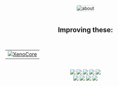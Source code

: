 <div align="center">
  <img align="center" src="./imgs/gifdefinitivo.gif" alt="about" style="border: 1px solid #d1d5da; border-radius: 5px;"/>
</div>
<br>
<h2 align="center">Improving these:</h2>
<br>
<table align="center">
  <tr>
    <td>
      <a href="https://github.com/akhos09/XenoCore.git">
        <img src="https://github-readme-stats.vercel.app/api/pin/?username=akhos09&repo=XenoCore&theme=gruvbox" alt="XenoCore" />
      </a>
    </td>
  </tr>
</table>

<br>
<div align="center">
  <img src="https://img.shields.io/badge/vagrant-%231563FF.svg?style=for-the-badge&logo=vagrant&logoColor=white" />
  <img src="https://img.shields.io/badge/docker-%231563FF.svg?style=for-the-badge&logo=docker&logoColor=white" />
  <img src="https://img.shields.io/badge/python-3670A0?style=for-the-badge&logo=python&logoColor=ffdd54" />
  <img src="https://img.shields.io/badge/git-%23F05033.svg?style=for-the-badge&logo=git&logoColor=white" />
  <img src="https://img.shields.io/badge/grafana-%23F46800.svg?style=for-the-badge&logo=grafana&logoColor=white" />
  <br>
  <img src="https://img.shields.io/badge/linux-%23121011.svg?style=for-the-badge&logo=linux&logoColor=white" />
  <img src="https://img.shields.io/badge/ansible-%23121011.svg?style=for-the-badge&logo=ansible&logoColor=white" />
  <img src="https://img.shields.io/badge/github-%23121011.svg?style=for-the-badge&logo=github&logoColor=white" />
  <img src="https://img.shields.io/badge/bash-%23121011.svg?style=for-the-badge&logo=gnu-bash&logoColor=white" />
</div>

